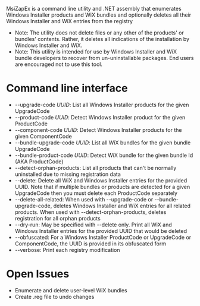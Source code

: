 MsiZapEx is a command line utility and .NET assembly that enumerates Windows Installer products and WiX bundles and optionally deletes all their Windows Installer and WiX entries from the registry

- Note: The utility does not delete files or any other of the products' or bundles' contents. Rather, it deletes all indications of the installation by Windows Installer and WiX.
- Note: This utility is intended for use by Windows Installer and WiX bundle developers to recover from un-uninstallable packages. End users are encouraged not to use this tool.

# Command line interface

- --upgrade-code _UUID_: List all Windows Installer products for the given UpgradeCode
- --product-code _UUID_: Detect Windows Installer product for the given ProductCode
- --component-code _UUID_: Detect Windows Installer products for the given ComponentCode
- --bundle-upgrade-code _UUID_: List all WiX bundles for the given bundle UpgradeCode
- --bundle-product-code _UUID_: Detect WiX bundle for the given bundle Id (AKA ProductCode)
- --detect-orphan-products: List all products that can't be normally uninstalled due to missing registration data
- --delete: Delete all WiX and Windows Installer entries for the provided UUID. Note that if multiple bundles or products are detected for a given UpgradeCode then you must delete each ProductCode separately
- --delete-all-related: When used with --upgrade-code or --bundle-upgrade-code, deletes Windows Installer and WiX entries for all related products. When used with --detect-orphan-products, deletes registration for all orphan products
- --dry-run: May be specified with --delete only. Print all WiX and Windows Installer entries for the provided UUID that would be deleted
- --obfuscated: For a Windows Installer ProductCode or UpgradeCode or ComponentCode, the UUID is provided in its obfuscated form
- --verbose: Print each registry modification

# Open Issues

- Enumerate and delete user-level WiX bundles
- Create .reg file to undo changes